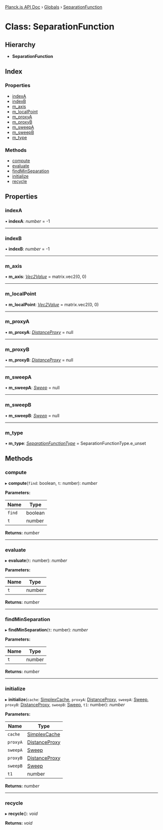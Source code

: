 [Planck.js API Doc](../README.md) › [Globals](../globals.md) › [SeparationFunction](separationfunction.md)

# Class: SeparationFunction

## Hierarchy

* **SeparationFunction**

## Index

### Properties

* [indexA](separationfunction.md#indexa)
* [indexB](separationfunction.md#indexb)
* [m_axis](separationfunction.md#m_axis)
* [m_localPoint](separationfunction.md#m_localpoint)
* [m_proxyA](separationfunction.md#m_proxya)
* [m_proxyB](separationfunction.md#m_proxyb)
* [m_sweepA](separationfunction.md#m_sweepa)
* [m_sweepB](separationfunction.md#m_sweepb)
* [m_type](separationfunction.md#m_type)

### Methods

* [compute](separationfunction.md#compute)
* [evaluate](separationfunction.md#evaluate)
* [findMinSeparation](separationfunction.md#findminseparation)
* [initialize](separationfunction.md#initialize)
* [recycle](separationfunction.md#recycle)

## Properties

###  indexA

• **indexA**: *number* = -1

___

###  indexB

• **indexB**: *number* = -1

___

###  m_axis

• **m_axis**: *[Vec2Value](../interfaces/vec2value.md)* = matrix.vec2(0, 0)

___

###  m_localPoint

• **m_localPoint**: *[Vec2Value](../interfaces/vec2value.md)* = matrix.vec2(0, 0)

___

###  m_proxyA

• **m_proxyA**: *[DistanceProxy](distanceproxy.md)* = null

___

###  m_proxyB

• **m_proxyB**: *[DistanceProxy](distanceproxy.md)* = null

___

###  m_sweepA

• **m_sweepA**: *[Sweep](sweep.md)* = null

___

###  m_sweepB

• **m_sweepB**: *[Sweep](sweep.md)* = null

___

###  m_type

• **m_type**: *[SeparationFunctionType](../enums/separationfunctiontype.md)* = SeparationFunctionType.e_unset

## Methods

###  compute

▸ **compute**(`find`: boolean, `t`: number): *number*

**Parameters:**

Name | Type |
------ | ------ |
`find` | boolean |
`t` | number |

**Returns:** *number*

___

###  evaluate

▸ **evaluate**(`t`: number): *number*

**Parameters:**

Name | Type |
------ | ------ |
`t` | number |

**Returns:** *number*

___

###  findMinSeparation

▸ **findMinSeparation**(`t`: number): *number*

**Parameters:**

Name | Type |
------ | ------ |
`t` | number |

**Returns:** *number*

___

###  initialize

▸ **initialize**(`cache`: [SimplexCache](simplexcache.md), `proxyA`: [DistanceProxy](distanceproxy.md), `sweepA`: [Sweep](sweep.md), `proxyB`: [DistanceProxy](distanceproxy.md), `sweepB`: [Sweep](sweep.md), `t1`: number): *number*

**Parameters:**

Name | Type |
------ | ------ |
`cache` | [SimplexCache](simplexcache.md) |
`proxyA` | [DistanceProxy](distanceproxy.md) |
`sweepA` | [Sweep](sweep.md) |
`proxyB` | [DistanceProxy](distanceproxy.md) |
`sweepB` | [Sweep](sweep.md) |
`t1` | number |

**Returns:** *number*

___

###  recycle

▸ **recycle**(): *void*

**Returns:** *void*
